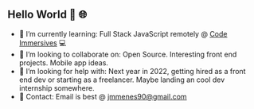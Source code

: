 ## Hello World 👋 :globe_with_meridians:


- 🌱 I’m currently learning: Full Stack JavaScript remotely @ [Code Immersives](https://www.codeimmersives.com/) :computer:
- :raised_hands: I’m looking to collaborate on: Open Source. Interesting front end projects. Mobile app ideas.
- 🤔 I’m looking for help with: Next year in 2022, getting hired as a front end dev or starting as a freelancer. Maybe landing an cool dev internship somewhere.
- :email: Contact: Email is best @ jmmenes90@gmail.com

